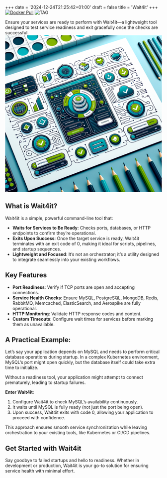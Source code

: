 +++
date = '2024-12-24T21:25:42+01:00'
draft = false
title = 'Wait4it'
+++
 [![Docker Pull](https://img.shields.io/docker/pulls/ph4r5h4d/wait4it?style=for-the-badge)](https://hub.docker.com/r/ph4r5h4d/wait4it) 
 ![TAG](https://img.shields.io/github/v/tag/ph4r5h4d/wait4it?style=for-the-badge&label=Version)  

Ensure your services are ready to perform with Wait4it—a lightweight tool designed to test service readiness and exit gracefully once the checks are successful.
![Wait4it](index.png)

## What is Wait4it?

Wait4it is a simple, powerful command-line tool that:

- **Waits for Services to Be Ready**: Checks ports, databases, or HTTP endpoints to confirm they’re operational.
- **Exits Upon Success**: Once the target service is ready, Wait4it terminates with an exit code of 0, making it ideal for scripts, pipelines, and startup sequences.
- **Lightweight and Focused**: It’s not an orchestrator; it’s a utility designed to integrate seamlessly into your existing workflows.

## Key Features

- **Port Readiness**: Verify if TCP ports are open and accepting connections.
- **Service Health Checks**: Ensure MySQL, PostgreSQL, MongoDB, Redis, RabbitMQ, Memcached, ElasticSearch, and Aerospike are fully operational.
- **HTTP Monitoring**: Validate HTTP response codes and content.
- **Custom Timeouts**: Configure wait times for services before marking them as unavailable.

## A Practical Example:

Let’s say your application depends on MySQL and needs to perform critical database operations during startup. In a complex Kubernetes environment, MySQL’s port might open quickly, but the database itself could take extra time to initialize.

Without a readiness tool, your application might attempt to connect prematurely, leading to startup failures.

**Enter Wait4it**:

1. Configure Wait4it to check MySQL’s availability continuously.
2. It waits until MySQL is fully ready (not just the port being open).
3. Upon success, Wait4it exits with code 0, allowing your application to proceed with confidence.

This approach ensures smooth service synchronization while leaving orchestration to your existing tools, like Kubernetes or CI/CD pipelines.

## Get Started with Wait4it

Say goodbye to failed startups and hello to readiness. Whether in development or production, Wait4it is your go-to solution for ensuring service health with minimal effort.
